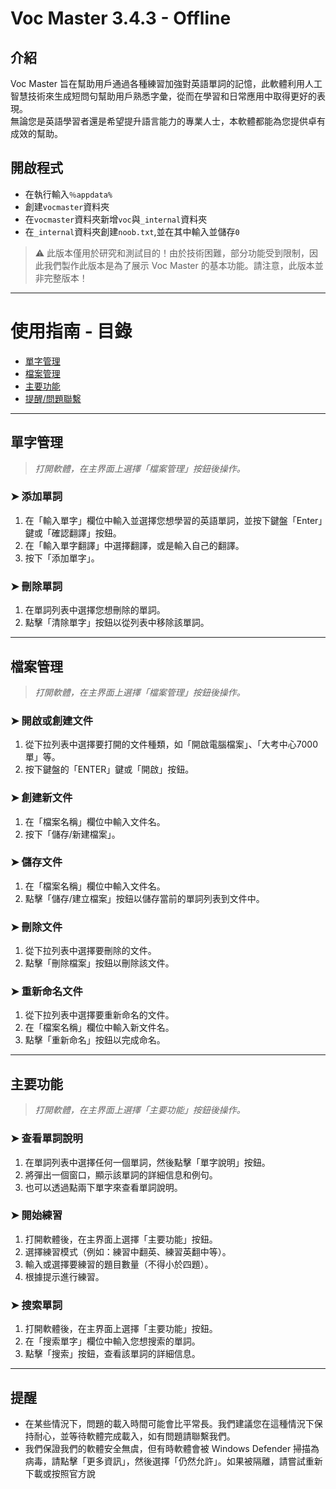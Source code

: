 # Voc Master 3.4.3 - Offline

## 介紹

Voc Master 旨在幫助用戶通過各種練習加強對英語單詞的記憶，此軟體利用人工智慧技術來生成短問句幫助用戶熟悉字彙，從而在學習和日常應用中取得更好的表現。  
無論您是英語學習者還是希望提升語言能力的專業人士，本軟體都能為您提供卓有成效的幫助。

## 開啟程式

 - 在執行輸入`％appdata%`
 - 創建`vocmaster`資料夾
 - 在`vocmaster`資料夾新增`voc`與`_internal`資料夾
 - 在`_internal`資料夾創建`noob.txt`,並在其中輸入並儲存`0`

> ⚠️ 此版本僅用於研究和測試目的！由於技術困難，部分功能受到限制，因此我們製作此版本是為了展示 Voc Master 的基本功能。請注意，此版本並非完整版本！

---

# 使用指南 - 目錄

- [單字管理](#單字管理)
- [檔案管理](#檔案管理)
- [主要功能](#主要功能)
- [提醒/問題聯繫](#提醒問題聯繫)

---

## 單字管理

> *打開軟體，在主界面上選擇「檔案管理」按鈕後操作。*

### ➤ 添加單詞

1. 在「輸入單字」欄位中輸入並選擇您想學習的英語單詞，並按下鍵盤「Enter」鍵或「確認翻譯」按鈕。
2. 在「輸入單字翻譯」中選擇翻譯，或是輸入自己的翻譯。
3. 按下「添加單字」。

### ➤ 刪除單詞

1. 在單詞列表中選擇您想刪除的單詞。
2. 點擊「清除單字」按鈕以從列表中移除該單詞。

---

## 檔案管理

> *打開軟體，在主界面上選擇「檔案管理」按鈕後操作。*

### ➤ 開啟或創建文件

1. 從下拉列表中選擇要打開的文件種類，如「開啟電腦檔案」、「大考中心7000單」等。
2. 按下鍵盤的「ENTER」鍵或「開啟」按鈕。

### ➤ 創建新文件

1. 在「檔案名稱」欄位中輸入文件名。
2. 按下「儲存/新建檔案」。

### ➤ 儲存文件

1. 在「檔案名稱」欄位中輸入文件名。
2. 點擊「儲存/建立檔案」按鈕以儲存當前的單詞列表到文件中。

### ➤ 刪除文件

1. 從下拉列表中選擇要刪除的文件。
2. 點擊「刪除檔案」按鈕以刪除該文件。

### ➤ 重新命名文件

1. 從下拉列表中選擇要重新命名的文件。
2. 在「檔案名稱」欄位中輸入新文件名。
3. 點擊「重新命名」按鈕以完成命名。

---

## 主要功能

> *打開軟體，在主界面上選擇「主要功能」按鈕後操作。*

### ➤ 查看單詞說明

1. 在單詞列表中選擇任何一個單詞，然後點擊「單字說明」按鈕。
2. 將彈出一個窗口，顯示該單詞的詳細信息和例句。
3. 也可以透過點兩下單字來查看單詞說明。

### ➤ 開始練習

1. 打開軟體後，在主界面上選擇「主要功能」按鈕。
2. 選擇練習模式（例如：練習中翻英、練習英翻中等）。
3. 輸入或選擇要練習的題目數量（不得小於四題）。
4. 根據提示進行練習。

### ➤ 搜索單詞

1. 打開軟體後，在主界面上選擇「主要功能」按鈕。
2. 在「搜索單字」欄位中輸入您想搜索的單詞。
3. 點擊「搜索」按鈕，查看該單詞的詳細信息。

---

## 提醒

- 在某些情況下，問題的載入時間可能會比平常長。我們建議您在這種情況下保持耐心，並等待軟體完成載入，如有問題請聯繫我們。
- 我們保證我們的軟體安全無虞，但有時軟體會被 Windows Defender 掃描為病毒，請點擊「更多資訊」，然後選擇「仍然允許」。如果被隔離，請嘗試重新下載或按照官方說
